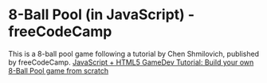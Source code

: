 # 8-Ball Pool (in JavaScript) - freeCodeCamp
This is a 8-ball pool game following a tutorial by Chen Shmilovich, published by freeCodeCamp.
[JavaScript + HTML5 GameDev Tutorial: Build your own 8-Ball Pool game from scratch](https://youtu.be/aXwCrtA)

